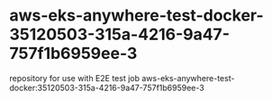 # aws-eks-anywhere-test-docker-35120503-315a-4216-9a47-757f1b6959ee-3
repository for use with E2E test job aws-eks-anywhere-test-docker:35120503-315a-4216-9a47-757f1b6959ee-3
